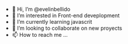 - 👋 Hi, I’m @evelinbellido
- 👀 I’m interested in Front-end deveplopment
- 🌱 I’m currently learning javascrit
- 💞️ I’m looking to collaborate on new proyects
- 📫 How to reach me ...

<!---
evelinbellido/evelinbellido is a ✨ special ✨ repository because its `README.md` (this file) appears on your GitHub profile.
You can click the Preview link to take a look at your changes.
--->

